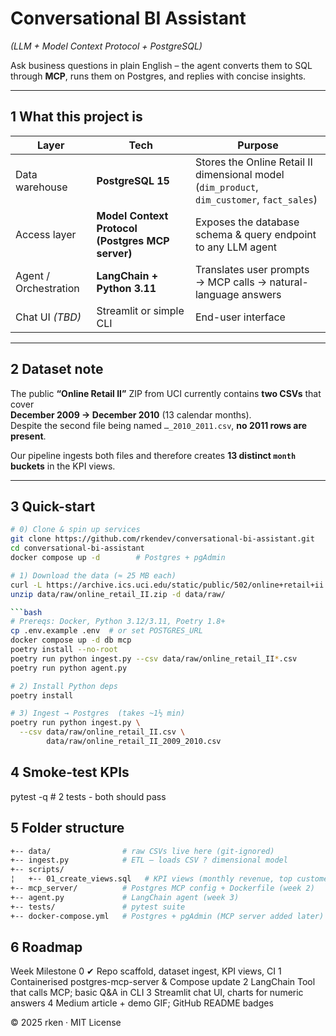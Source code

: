 # Conversational BI Assistant 
*(LLM + Model Context Protocol + PostgreSQL)*

Ask business questions in plain English – the agent converts them to SQL through **MCP**, runs them on Postgres, and replies with concise insights.

---

## 1  What this project is

| Layer | Tech | Purpose |
|-------|------|---------|
| Data warehouse | **PostgreSQL 15** | Stores the Online Retail II dimensional model (`dim_product`, `dim_customer`, `fact_sales`) |
| Access layer | **Model Context Protocol (Postgres MCP server)** | Exposes the database schema & query endpoint to any LLM agent |
| Agent / Orchestration | **LangChain + Python 3.11** | Translates user prompts → MCP calls → natural-language answers |
| Chat UI *(TBD)* | Streamlit or simple CLI | End-user interface |

---

## 2  Dataset note

The public **“Online Retail II”** ZIP from UCI currently contains **two CSVs** that cover  
**December 2009 → December 2010** (13 calendar months).  
Despite the second file being named `…_2010_2011.csv`, **no 2011 rows are present**.

Our pipeline ingests both files and therefore creates **13 distinct `month` buckets** in the KPI views.

---

## 3  Quick-start

```bash
# 0) Clone & spin up services
git clone https://github.com/rkendev/conversational-bi-assistant.git
cd conversational-bi-assistant
docker compose up -d        # Postgres + pgAdmin

# 1) Download the data (≈ 25 MB each)
curl -L https://archive.ics.uci.edu/static/public/502/online+retail+ii.zip -o data/raw/online_retail_II.zip
unzip data/raw/online_retail_II.zip -d data/raw/

```bash
# Prereqs: Docker, Python 3.12/3.11, Poetry 1.8+
cp .env.example .env  # or set POSTGRES_URL
docker compose up -d db mcp
poetry install --no-root
poetry run python ingest.py --csv data/raw/online_retail_II*.csv
poetry run python agent.py

# 2) Install Python deps
poetry install

# 3) Ingest → Postgres  (takes ~1½ min)
poetry run python ingest.py \
  --csv data/raw/online_retail_II.csv \
        data/raw/online_retail_II_2009_2010.csv
```
## 4 Smoke-test KPIs
pytest -q               # 2 tests - both should pass


## 5 Folder structure
```bash
+-- data/                # raw CSVs live here (git-ignored)
+-- ingest.py            # ETL – loads CSV ? dimensional model
+-- scripts/
¦   +-- 01_create_views.sql   # KPI views (monthly revenue, top customers)
+-- mcp_server/          # Postgres MCP config + Dockerfile (week 2)
+-- agent.py             # LangChain agent (week 3)
+-- tests/               # pytest suite
+-- docker-compose.yml   # Postgres + pgAdmin (MCP server added later)
```

## 6 Roadmap
Week	Milestone
0 ✔︎	Repo scaffold, dataset ingest, KPI views, CI
1	Containerised postgres-mcp-server & Compose update
2	LangChain Tool that calls MCP; basic Q&A in CLI
3	Streamlit chat UI, charts for numeric answers
4	Medium article + demo GIF; GitHub README badges

© 2025 rken · MIT License

